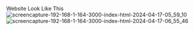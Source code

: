 Website Look Like This 
![screencapture-192-168-1-164-3000-index-html-2024-04-17-05_59_10](https://github.com/mdanielscottofficial/Project_one_Shop-Jacket/assets/167156317/bd351530-1281-4b83-b39e-185293de1f00)
![screencapture-192-168-1-164-3000-index-html-2024-04-17-06_55_46](https://github.com/mdanielscottofficial/Project_one_Shop-Jacket/assets/167156317/b9b3ade3-6d1d-4670-8b0c-e24829042b70)
